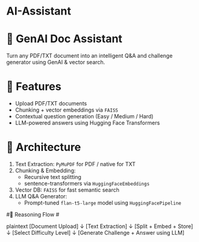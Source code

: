 # AI-Assistant

# 🤖 GenAI Doc Assistant #

Turn any PDF/TXT document into an intelligent Q&A and challenge generator using GenAI & vector search.

# 🚀 Features #

- Upload PDF/TXT documents
- Chunking + vector embeddings via `FAISS`
- Contextual question generation (Easy / Medium / Hard)
- LLM-powered answers using Hugging Face Transformers

# 📐 Architecture #

1. Text Extraction: `PyMuPDF` for PDF / native for TXT
2. Chunking & Embedding:
   - Recursive text splitting
   - sentence-transformers via `HuggingFaceEmbeddings`
3. Vector DB: `FAISS` for fast semantic search
4. LLM Q&A Generator:
   - Prompt-tuned `flan-t5-large` model using `HuggingFacePipeline`

#🧠 Reasoning Flow #

plaintext
[Document Upload]
        ↓
[Text Extraction]
        ↓
[Split + Embed + Store]
        ↓
[Select Difficulty Level]
        ↓
[Generate Challenge + Answer using LLM]
